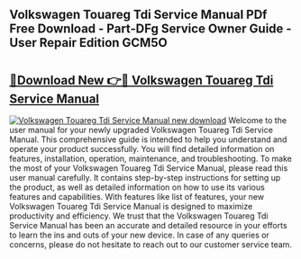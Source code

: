 ## Volkswagen Touareg Tdi Service Manual PDf Free Download - Part-DFg Service Owner Guide - User Repair Edition GCM5O

# <h2><a href="http://bc60639.oget.top/?id=Volkswagen+Touareg+Tdi+Service+Manual">🔗Download New 👉🔴 Volkswagen Touareg Tdi Service Manual</a></h2>

[![Volkswagen Touareg Tdi Service Manual new download](https://i.imgur.com/5g1atiW.png)](http://bc60639.oget.top/?id=Volkswagen+Touareg+Tdi+Service+Manual)
Welcome to the user manual for your newly upgraded Volkswagen Touareg Tdi Service Manual. This comprehensive guide is intended to help you understand and operate your product successfully. You will find detailed information on features, installation, operation, maintenance, and troubleshooting. To make the most of your Volkswagen Touareg Tdi Service Manual, please read this user manual carefully. It contains step-by-step instructions for setting up the product, as well as detailed information on how to use its various features and capabilities. With features like list of features, your new Volkswagen Touareg Tdi Service Manual is designed to maximize productivity and efficiency. We trust that the Volkswagen Touareg Tdi Service Manual has been an accurate and detailed resource in your efforts to learn the ins and outs of your new device. In case of any queries or concerns, please do not hesitate to reach out to our customer service team.
